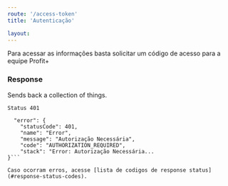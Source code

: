 ```yaml
---
route: '/access-token'
title: 'Autenticação'

layout: 
---
```


Para acessar as informações basta solicitar um código de acesso para a equipe Profit+

### Response

Sends back a collection of things.

```Status 401```
```{
  "error": {
    "statusCode": 401,
    "name": "Error",
    "message": "Autorização Necessária",
    "code": "AUTHORIZATION_REQUIRED",
    "stack": "Error: Autorização Necessária...
}```

Caso ocorram erros, acesse [lista de codigos de response status](#response-status-codes).